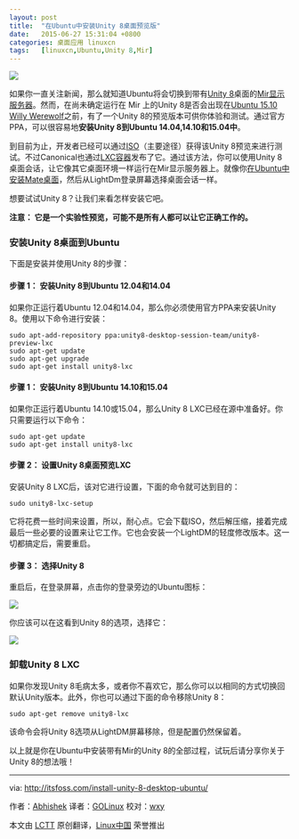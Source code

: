 ```yaml
---
layout: post
title:	"在Ubuntu中安装Unity 8桌面预览版"
date:	2015-06-27 15:31:04 +0800 
categories:	桌面应用 linuxcn 
tags:	[linuxcn,Ubuntu,Unity 8,Mir]
---
```



![](/Asserts/Images//attachment/album/201506/27/153104vh53twwyecxtxk3r.jpg)


如果你一直关注新闻，那么就知道Ubuntu将会切换到带有[Unity 8](https://wiki.ubuntu.com/Unity8Desktop)桌面的[Mir显示服务器](http://en.wikipedia.org/wiki/Mir_%28software%29)。然而，在尚未确定运行在 Mir 上的Unity 8是否会出现在[Ubuntu 15.10 Willy Werewolf](http://itsfoss.com/ubuntu-15-10-codename/)之前，有了一个Unity 8的预览版本可供你体验和测试。通过官方PPA，可以很容易地**安装Unity 8到Ubuntu 14.04,14.10和15.04中**。


到目前为止，开发者已经可以通过[ISO](https://wiki.ubuntu.com/Unity8DesktopIso)（主要途径）获得该Unity 8预览来进行测试。不过Canonical也通过[LXC容器](https://wiki.ubuntu.com/Unity8inLXC)发布了它。通过该方法，你可以使用Unity 8桌面会话，让它像其它桌面环境一样运行在Mir显示服务器上。就像你[在Ubuntu中安装Mate桌面](http://itsfoss.com/install-mate-desktop-ubuntu-14-04/)，然后从LightDm登录屏幕选择桌面会话一样。


想要试试Unity 8？让我们来看怎样安装它吧。


**注意： 它是一个实验性预览，可能不是所有人都可以让它正确工作的。**


### 安装Unity 8桌面到Ubuntu


下面是安装并使用Unity 8的步骤：


#### 步骤 1： 安装Unity 8到Ubuntu 12.04和14.04


如果你正运行着Ubuntu 12.04和14.04，那么你必须使用官方PPA来安装Unity 8。使用以下命令进行安装：



```
sudo apt-add-repository ppa:unity8-desktop-session-team/unity8-preview-lxc
sudo apt-get update
sudo apt-get upgrade
sudo apt-get install unity8-lxc

```

#### 步骤 1： 安装Unity 8到Ubuntu 14.10和15.04


如果你正运行着Ubuntu 14.10或15.04，那么Unity 8 LXC已经在源中准备好。你只需要运行以下命令：



```
sudo apt-get update
sudo apt-get install unity8-lxc

```

#### 步骤 2： 设置Unity 8桌面预览LXC


安装Unity 8 LXC后，该对它进行设置，下面的命令就可达到目的：



```
sudo unity8-lxc-setup

```

它将花费一些时间来设置，所以，耐心点。它会下载ISO，然后解压缩，接着完成最后一些必要的设置来让它工作。它也会安装一个LightDM的轻度修改版本。这一切都搞定后，需要重启。


#### 步骤 3： 选择Unity 8


重启后，在登录屏幕，点击你的登录旁边的Ubuntu图标：


![](/Asserts/Images//attachment/album/201506/27/153105s5w336uvf5tv5rec.jpg)


你应该可以在这看到Unity 8的选项，选择它：


![](/Asserts/Images//attachment/album/201506/27/153105ihtcyi87dciptig3.jpg)


### 卸载Unity 8 LXC


如果你发现Unity 8毛病太多，或者你不喜欢它，那么你可以以相同的方式切换回默认Unity版本。此外，你也可以通过下面的命令移除Unity 8：



```
sudo apt-get remove unity8-lxc

```

该命令会将Unity 8选项从LightDM屏幕移除，但是配置仍然保留着。


以上就是你在Ubuntu中安装带有Mir的Unity 8的全部过程，试玩后请分享你关于Unity 8的想法哦！




---


via: <http://itsfoss.com/install-unity-8-desktop-ubuntu/>


作者：[Abhishek](http://itsfoss.com/author/abhishek/) 译者：[GOLinux](https://github.com/GOLinux) 校对：[wxy](https://github.com/wxy)


本文由 [LCTT](https://github.com/LCTT/TranslateProject) 原创翻译，[Linux中国](https://linux.cn/) 荣誉推出
